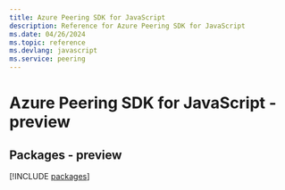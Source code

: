 ```yaml
---
title: Azure Peering SDK for JavaScript
description: Reference for Azure Peering SDK for JavaScript
ms.date: 04/26/2024
ms.topic: reference
ms.devlang: javascript
ms.service: peering
---
```

# Azure Peering SDK for JavaScript - preview
## Packages - preview
[!INCLUDE [packages](peering-index.md)]